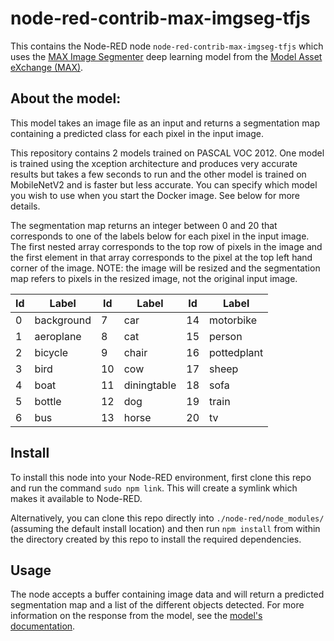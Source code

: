node-red-contrib-max-imgseg-tfjs
=====================

This contains the Node-RED node `node-red-contrib-max-imgseg-tfjs` which uses the [MAX Image Segmenter](https://github.com/IBM/MAX-Image-Segmenter) deep learning model from the [Model Asset eXchange (MAX)](https://developer.ibm.com/exchanges/models/).

About the model:
----------------

This model takes an image file as an input and returns a segmentation map containing a predicted class for each pixel in the input image.

This repository contains 2 models trained on PASCAL VOC 2012. One model is trained using the xception architecture and produces very accurate results but takes a few seconds to run and the other model is trained on MobileNetV2 and is faster but less accurate. You can specify which model you wish to use when you start the Docker image. See below for more details.

The segmentation map returns an integer between 0 and 20 that corresponds to one of the labels below for each pixel in the input image. The first nested array corresponds to the top row of pixels in the image and the first element in that array corresponds to the pixel at the top left hand corner of the image. NOTE: the image will be resized and the segmentation map refers to pixels in the resized image, not the original input image.

| Id | Label       | Id | Label       | Id | Label       |
|----|-------------|----|-------------|----|-------------|
| 0  | background  | 7  | car         | 14 | motorbike   |
| 1  | aeroplane   | 8  | cat         | 15 | person      |
| 2  | bicycle     | 9  | chair       | 16 | pottedplant |
| 3  | bird        | 10 | cow         | 17 | sheep       |
| 4  | boat        | 11 | diningtable | 18 | sofa        |
| 5  | bottle      | 12 | dog         | 19 | train       |
| 6  | bus         | 13 | horse       | 20 | tv          |


Install
-------

To install this node into your Node-RED environment, first clone this repo and run the command `sudo npm link`. This will create a symlink which makes it available to Node-RED.

Alternatively, you can clone this repo directly into `./node-red/node_modules/` (assuming the default install location) and then run `npm install` from within the directory created by this repo to install the required dependencies.

Usage
-----

The node accepts a buffer containing image data and will return a predicted segmentation map and a list of the different objects detected. For more information on the response from the model, see the [model's documentation](https://developer.ibm.com/exchanges/models/all/max-image-segmenter/).
